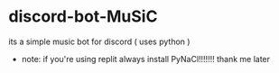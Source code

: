 # discord-bot-MuSiC
its a simple music bot for discord ( uses python ) 

- note:
if you're using replit always install PyNaCl!!!!!!! thank me later
